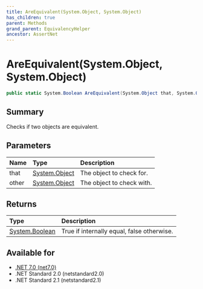 ```yaml
---
title: AreEquivalent(System.Object, System.Object)
has_children: true
parent: Methods
grand_parent: EquivalencyHelper
ancestor: AssertNet
---
```

# AreEquivalent(System.Object, System.Object)

```csharp
public static System.Boolean AreEquivalent(System.Object that, System.Object other);
```

## Summary
Checks if two objects are equivalent.

## Parameters
| Name  | Type                                                                        | Description               |
|:------|:----------------------------------------------------------------------------|:--------------------------|
| that  | [System.Object](https://learn.microsoft.com/en-us/dotnet/api/system.object) | The object to check for.  |
| other | [System.Object](https://learn.microsoft.com/en-us/dotnet/api/system.object) | The object to check with. |


## Returns
| Type                                                                          | Description                                |
|:------------------------------------------------------------------------------|:-------------------------------------------|
| [System.Boolean](https://learn.microsoft.com/en-us/dotnet/api/system.boolean) | True if internally equal, false otherwise. |

## Available for
- [.NET 7.0 (net7.0)](https://versionsof.net/core/7.0/)
- .NET Standard 2.0 (netstandard2.0)
- .NET Standard 2.1 (netstandard2.1)
